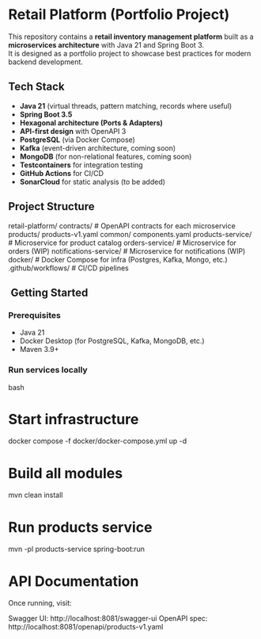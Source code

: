 # Retail Platform (Portfolio Project)

This repository contains a **retail inventory management platform** built as a **microservices architecture** with Java 21 and Spring Boot 3.  
It is designed as a portfolio project to showcase best practices for modern backend development.

## Tech Stack
- **Java 21** (virtual threads, pattern matching, records where useful)
- **Spring Boot 3.5**
- **Hexagonal architecture (Ports & Adapters)**
- **API-first design** with OpenAPI 3
- **PostgreSQL** (via Docker Compose)
- **Kafka** (event-driven architecture, coming soon)
- **MongoDB** (for non-relational features, coming soon)
- **Testcontainers** for integration testing
- **GitHub Actions** for CI/CD
- **SonarCloud** for static analysis (to be added)

## Project Structure

retail-platform/
contracts/ # OpenAPI contracts for each microservice
products/
products-v1.yaml
common/
components.yaml
products-service/ # Microservice for product catalog
orders-service/ # Microservice for orders (WIP)
notifications-service/ # Microservice for notifications (WIP)
docker/ # Docker Compose for infra (Postgres, Kafka, Mongo, etc.)
.github/workflows/ # CI/CD pipelines

## ️ Getting Started

### Prerequisites
- Java 21
- Docker Desktop (for PostgreSQL, Kafka, MongoDB, etc.)
- Maven 3.9+

### Run services locally

bash
# Start infrastructure
docker compose -f docker/docker-compose.yml up -d

# Build all modules
mvn clean install

# Run products service
mvn -pl products-service spring-boot:run

# API Documentation

Once running, visit:

Swagger UI: http://localhost:8081/swagger-ui
OpenAPI spec: http://localhost:8081/openapi/products-v1.yaml

